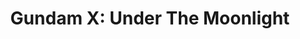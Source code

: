 --- 
title: "Gundam X: Under The Moonlight"
publishdate: "2019-9-19T16:48:46+02:00"
src: "https://365manga.net/manga/gundam-x-under-the-moonlight"
image: "https://data.365manga.net/images/thumbnails/1793-gundam-x-under-the-moonlight.jpg"
description: ""
---